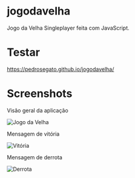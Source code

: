 # jogodavelha
Jogo da Velha Singleplayer feita com JavaScript.

# Testar
https://pedrosegato.github.io/jogodavelha/

# Screenshots
Visão geral da aplicação

![Jogo da Velha](https://imgur.com/6CRn1EI.png)

Mensagem de vitória

![Vitória](https://imgur.com/gQfDRS5.png)

Mensagem de derrota

![Derrota](https://imgur.com/NfqHSEE.png)
